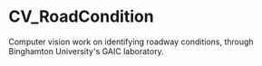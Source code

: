 # CV_RoadCondition
Computer vision work on identifying roadway conditions, through Binghamton University's GAIC laboratory.
